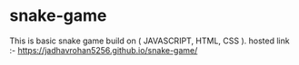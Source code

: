 # snake-game
This is basic snake game build on ( JAVASCRIPT, HTML, CSS ).
hosted link :- https://jadhavrohan5256.github.io/snake-game/
